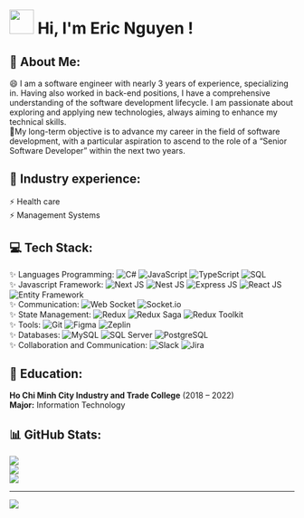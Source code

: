 <h1> <img width="43px" src="https://i.imgur.com/mQpRWAK.png">  </img> Hi, I'm Eric Nguyen !</h1>

## 💫 About Me:
😄 I am a software engineer with nearly 3 years of experience, specializing in. Having also worked in back-end 
positions, I have a comprehensive understanding of the software development lifecycle. I am passionate about 
exploring and applying new technologies, always aiming to enhance my technical skills.<br>
🔭My long-term objective is to advance my career in the field of software development, with a particular aspiration to ascend to 
the role of a “Senior Software Developer” within the next two years.

## 🌱 Industry experience:<br>
⚡ Health care<br>
⚡ Management Systems<br>

## 💻 Tech Stack:<br>
✨ Languages Programming:
![C#](https://img.shields.io/badge/c%23-%23239120.svg?style=for-the-badge&logo=csharp&logoColor=white) 
![JavaScript](https://img.shields.io/badge/javascript-%23323330.svg?style=for-the-badge&logo=javascript&logoColor=%23F7DF1E) 
![TypeScript](https://img.shields.io/badge/typescript-%23007ACC.svg?style=for-the-badge&logo=typescript&logoColor=white) 
![SQL](https://img.shields.io/badge/sql-%2341678C.svg?style=for-the-badge&logo=amazon-dynamodb&logoColor=white)
<br>
✨ Javascript Framework:
![Next JS](https://img.shields.io/badge/next.js-%23000000.svg?style=for-the-badge&logo=nextdotjs&logoColor=white)
![Nest JS](https://img.shields.io/badge/nestjs-%23E0234E.svg?style=for-the-badge&logo=nestjs&logoColor=white)
![Express JS](https://img.shields.io/badge/express.js-%23404d59.svg?style=for-the-badge&logo=express&logoColor=%2361DAFB)
![React JS](https://img.shields.io/badge/react-%2320232a.svg?style=for-the-badge&logo=react&logoColor=%2361DAFB)
![Entity Framework](https://img.shields.io/badge/entity%20framework-%235835CC.svg?style=for-the-badge&logo=entity-framework&logoColor=white)
<br>
✨ Communication:
![Web Socket](https://img.shields.io/badge/web%20socket-%23007ACC.svg?style=for-the-badge&logo=socket.io&logoColor=white)
![Socket.io](https://img.shields.io/badge/socket.io-%23404d59.svg?style=for-the-badge&logo=socket.io&logoColor=white)
<br>
✨ State Management:
![Redux](https://img.shields.io/badge/redux-%23593d88.svg?style=for-the-badge&logo=redux&logoColor=white)
![Redux Saga](https://img.shields.io/badge/redux%20saga-%23999999.svg?style=for-the-badge&logo=redux-saga&logoColor=white)
![Redux Toolkit](https://img.shields.io/badge/redux%20toolkit-%23764ABC.svg?style=for-the-badge&logo=redux&logoColor=white)
<br>
✨ Tools:
![Git](https://img.shields.io/badge/git-%23F05033.svg?style=for-the-badge&logo=git&logoColor=white)
![Figma](https://img.shields.io/badge/figma-%23F24E1E.svg?style=for-the-badge&logo=figma&logoColor=white)
![Zeplin](https://img.shields.io/badge/zeplin-%23F7B42C.svg?style=for-the-badge&logo=zeplin&logoColor=white)
<br>
✨ Databases:
![MySQL](https://img.shields.io/badge/mysql-%234479A1.svg?style=for-the-badge&logo=mysql&logoColor=white)
![SQL Server](https://img.shields.io/badge/sql%20server-%23CC2927.svg?style=for-the-badge&logo=microsoft-sql-server&logoColor=white)
![PostgreSQL](https://img.shields.io/badge/postgresql-%23336791.svg?style=for-the-badge&logo=postgresql&logoColor=white)
<br>
✨ Collaboration and Communication:
![Slack](https://img.shields.io/badge/slack-%234A154B.svg?style=for-the-badge&logo=slack&logoColor=white)
![Jira](https://img.shields.io/badge/jira-%230A0FFF.svg?style=for-the-badge&logo=jira&logoColor=white)
<br>

## 💬 Education:
<strong>Ho Chi Minh City Industry and Trade College</strong> (2018 – 2022)<br>
<strong>Major:</strong>  Information Technology

## 📊 GitHub Stats:
![](https://github-readme-stats.vercel.app/api?username=eric-nguyen-fe&theme=dark&hide_border=false&include_all_commits=false&count_private=false)<br/>
![](https://github-readme-streak-stats.herokuapp.com/?user=eric-nguyen-fe&theme=dark&hide_border=false)<br/>
![](https://github-readme-stats.vercel.app/api/top-langs/?username=eric-nguyen-fe&theme=dark&hide_border=false&include_all_commits=false&count_private=false&layout=compact)

---
[![](https://visitcount.itsvg.in/api?id=eric-nguyen-fe&icon=0&color=0)](https://visitcount.itsvg.in)

<!-- Proudly created with GPRM ( https://gprm.itsvg.in ) -->
